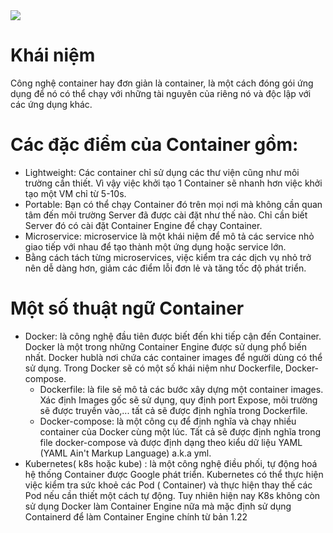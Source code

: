 <img src="https://cdn.securityzone.vn/2021/04/2683_926f8bc84c8b2c72f6ca645c24886f35.png">

# Khái niệm
Công nghệ container hay đơn giản là container, là một cách đóng gói ứng dụng để nó có thể chạy với những tài nguyên của riêng nó và độc lập với các ứng dụng khác.
# Các đặc điểm của Container gồm:
- Lightweight: Các container chỉ sử dụng các thư viện cũng như môi trường cần thiết. Vì vậy việc khởi tạo 1 Container sẽ nhanh hơn việc khởi tạo một VM chỉ từ 5-10s.
- Portable: Bạn có thể chạy Container đó trên mọi nơi mà không cần quan tâm đến môi trường Server đã được cài đặt như thế nào. Chỉ cần biết Server đó có cài đặt Container Engine để chạy Container.
- Microservice: microservice là một khái niệm để mô tả các service nhỏ giao tiếp với nhau để tạo thành một ứng dụng hoặc service lớn.
- Bằng cách tách từng microservices, việc kiểm tra các dịch vụ nhỏ trở nên dễ dàng hơn, giảm các điểm lỗi đơn lẻ và tăng tốc độ phát triển.
# Một số thuật ngữ Container
- Docker: là công nghệ đầu tiên được biết đến khi tiếp cận đến Container. Docker là một trong những Container Engine được sử dụng phổ biến nhất. Docker hublà nơi chứa các container images để người dùng có thể sử dụng. Trong Docker sẽ có một số khái niệm như Dockerfile, Docker-compose.
  - Dockerfile: là file sẽ mô tả các bước xây dựng một container images. Xác định Images gốc sẽ sử dụng, quy định port Expose, môi trường sẽ được truyền vào,... tất cả sẽ được định nghĩa trong Dockerfile.
  - Docker-compose: là một công cụ để định nghĩa và chạy nhiều container của Docker cùng một lúc. Tất cả sẽ được định nghĩa trong file docker-compose và được định dạng theo kiểu dữ liệu YAML (YAML Ain't Markup Language) a.k.a yml.
- Kubernetes( k8s hoặc kube) : là một công nghệ điều phối, tự động hoá hệ thống Container được Google phát triển. Kubernetes có thể thực hiện việc kiểm tra sức khoẻ các Pod ( Container) và thực hiện thay thế các Pod nếu cần thiết một cách tự động. Tuy nhiên hiện nay K8s không còn sử dụng Docker làm Container Engine nữa mà mặc định sử dụng Containerd để làm Container Engine chính từ bản 1.22
